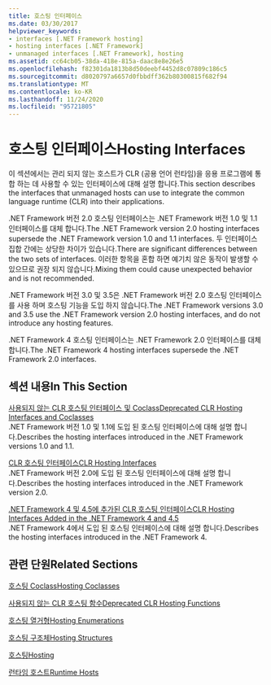 ```yaml
---
title: 호스팅 인터페이스
ms.date: 03/30/2017
helpviewer_keywords:
- interfaces [.NET Framework hosting]
- hosting interfaces [.NET Framework]
- unmanaged interfaces [.NET Framework], hosting
ms.assetid: cc64cb05-38da-418e-815a-daac8e8e26e5
ms.openlocfilehash: f82301da1813b8d50deebf4452d8c07809c186c5
ms.sourcegitcommit: d8020797a6657d0fbbdff362b80300815f682f94
ms.translationtype: MT
ms.contentlocale: ko-KR
ms.lasthandoff: 11/24/2020
ms.locfileid: "95721805"
---
```

# <a name="hosting-interfaces"></a><span data-ttu-id="af798-102">호스팅 인터페이스</span><span class="sxs-lookup"><span data-stu-id="af798-102">Hosting Interfaces</span></span>

<span data-ttu-id="af798-103">이 섹션에서는 관리 되지 않는 호스트가 CLR (공용 언어 런타임)을 응용 프로그램에 통합 하는 데 사용할 수 있는 인터페이스에 대해 설명 합니다.</span><span class="sxs-lookup"><span data-stu-id="af798-103">This section describes the interfaces that unmanaged hosts can use to integrate the common language runtime (CLR) into their applications.</span></span>  
  
 <span data-ttu-id="af798-104">.NET Framework 버전 2.0 호스팅 인터페이스는 .NET Framework 버전 1.0 및 1.1 인터페이스를 대체 합니다.</span><span class="sxs-lookup"><span data-stu-id="af798-104">The .NET Framework version 2.0 hosting interfaces supersede the .NET Framework version 1.0 and 1.1 interfaces.</span></span> <span data-ttu-id="af798-105">두 인터페이스 집합 간에는 상당한 차이가 있습니다.</span><span class="sxs-lookup"><span data-stu-id="af798-105">There are significant differences between the two sets of interfaces.</span></span> <span data-ttu-id="af798-106">이러한 항목을 혼합 하면 예기치 않은 동작이 발생할 수 있으므로 권장 되지 않습니다.</span><span class="sxs-lookup"><span data-stu-id="af798-106">Mixing them could cause unexpected behavior and is not recommended.</span></span>  
  
 <span data-ttu-id="af798-107">.NET Framework 버전 3.0 및 3.5은 .NET Framework 버전 2.0 호스팅 인터페이스를 사용 하며 호스팅 기능을 도입 하지 않습니다.</span><span class="sxs-lookup"><span data-stu-id="af798-107">The .NET Framework versions 3.0 and 3.5 use the .NET Framework version 2.0 hosting interfaces, and do not introduce any hosting features.</span></span>  
  
 <span data-ttu-id="af798-108">.NET Framework 4 호스팅 인터페이스는 .NET Framework 2.0 인터페이스를 대체 합니다.</span><span class="sxs-lookup"><span data-stu-id="af798-108">The .NET Framework 4 hosting interfaces supersede the .NET Framework 2.0 interfaces.</span></span>
  
## <a name="in-this-section"></a><span data-ttu-id="af798-109">섹션 내용</span><span class="sxs-lookup"><span data-stu-id="af798-109">In This Section</span></span>  

 [<span data-ttu-id="af798-110">사용되지 않는 CLR 호스팅 인터페이스 및 Coclass</span><span class="sxs-lookup"><span data-stu-id="af798-110">Deprecated CLR Hosting Interfaces and Coclasses</span></span>](deprecated-clr-hosting-interfaces-and-coclasses.md)  
 <span data-ttu-id="af798-111">.NET Framework 버전 1.0 및 1.1에 도입 된 호스팅 인터페이스에 대해 설명 합니다.</span><span class="sxs-lookup"><span data-stu-id="af798-111">Describes the hosting interfaces introduced in the .NET Framework versions 1.0 and 1.1.</span></span>  
  
 [<span data-ttu-id="af798-112">CLR 호스팅 인터페이스</span><span class="sxs-lookup"><span data-stu-id="af798-112">CLR Hosting Interfaces</span></span>](clr-hosting-interfaces.md)  
 <span data-ttu-id="af798-113">.NET Framework 버전 2.0에 도입 된 호스팅 인터페이스에 대해 설명 합니다.</span><span class="sxs-lookup"><span data-stu-id="af798-113">Describes the hosting interfaces introduced in the .NET Framework version 2.0.</span></span>  
  
 [<span data-ttu-id="af798-114">.NET Framework 4 및 4.5에 추가된 CLR 호스팅 인터페이스</span><span class="sxs-lookup"><span data-stu-id="af798-114">CLR Hosting Interfaces Added in the .NET Framework 4 and 4.5</span></span>](clr-hosting-interfaces-added-in-the-net-framework-4-and-4-5.md)  
 <span data-ttu-id="af798-115">.NET Framework 4에서 도입 된 호스팅 인터페이스에 대해 설명 합니다.</span><span class="sxs-lookup"><span data-stu-id="af798-115">Describes the hosting interfaces introduced in the .NET Framework 4.</span></span>  
  
## <a name="related-sections"></a><span data-ttu-id="af798-116">관련 단원</span><span class="sxs-lookup"><span data-stu-id="af798-116">Related Sections</span></span>  

 [<span data-ttu-id="af798-117">호스팅 Coclass</span><span class="sxs-lookup"><span data-stu-id="af798-117">Hosting Coclasses</span></span>](hosting-coclasses.md)  
  
 [<span data-ttu-id="af798-118">사용되지 않는 CLR 호스팅 함수</span><span class="sxs-lookup"><span data-stu-id="af798-118">Deprecated CLR Hosting Functions</span></span>](deprecated-clr-hosting-functions.md)  
  
 [<span data-ttu-id="af798-119">호스팅 열거형</span><span class="sxs-lookup"><span data-stu-id="af798-119">Hosting Enumerations</span></span>](hosting-enumerations.md)  
  
 [<span data-ttu-id="af798-120">호스팅 구조체</span><span class="sxs-lookup"><span data-stu-id="af798-120">Hosting Structures</span></span>](hosting-structures.md)  
  
 [<span data-ttu-id="af798-121">호스팅</span><span class="sxs-lookup"><span data-stu-id="af798-121">Hosting</span></span>](index.md)  
  
 <span data-ttu-id="af798-122">[런타임 호스트](/previous-versions/dotnet/netframework-4.0/a51xd4ze(v=vs.100))</span><span class="sxs-lookup"><span data-stu-id="af798-122">[Runtime Hosts](/previous-versions/dotnet/netframework-4.0/a51xd4ze(v=vs.100))</span></span>

